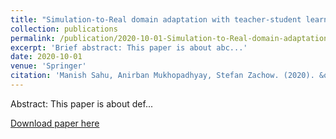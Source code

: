 ```yaml
---
title: "Simulation-to-Real domain adaptation with teacher-student learning for endoscopic instrument segmentation"
collection: publications
permalink: /publication/2020-10-01-Simulation-to-Real-domain-adaptation-number-5.md
excerpt: 'Brief abstract: This paper is about abc...'
date: 2020-10-01
venue: 'Springer'
citation: 'Manish Sahu, Anirban Mukhopadhyay, Stefan Zachow. (2020). &quot;Simulation-to-Real domain adaptation with teacher-student learning for endoscopic instrument segmentation.&quot; <i>Springer</i>. 2020.'
---
```

Abstract: This paper is about def...

[Download paper here](http://academicpages.github.io/files/paper5.pdf)
